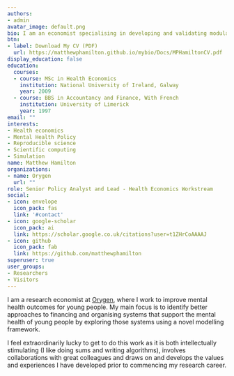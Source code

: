 ```yaml
---
authors:
- admin
avatar_image: default.png
bio: I am an economist specialising in developing and validating modular, replicable and generalisable mental health models.
btn:
- label: Download My CV (PDF)
  url: https://matthewphamilton.github.io/mybio/Docs/MPHamiltonCV.pdf
display_education: false
education:
  courses:
  - course: MSc in Health Economics
    institution: National University of Ireland, Galway
    year: 2009
  - course: BBS in Accountancy and Finance, With French
    institution: University of Limerick
    year: 1997
email: ""
interests:
- Health economics
- Mental Health Policy
- Reproducible science
- Scientific computing
- Simulation
name: Matthew Hamilton
organizations:
- name: Orygen
  url: ""
role: Senior Policy Analyst and Lead - Health Economics Workstream
social:
- icon: envelope
  icon_pack: fas
  link: '#contact'
- icon: google-scholar
  icon_pack: ai
  link: https://scholar.google.co.uk/citations?user=t1ZHrCoAAAAJ
- icon: github
  icon_pack: fab
  link: https://github.com/matthewphamilton
superuser: true
user_groups:
- Researchers
- Visitors
---
```


I am a research economist at [Orygen](https://www.orygen.org.au/), where I work to improve mental health outcomes for young people. My main focus is to identify better approaches to financing and organising systems that support the mental health of young people by exploring those systems using a novel modelling framework. 

I feel extraordinarily lucky to get to do this work as it is both intellectually stimulating (I like doing sums and writing algorithms), involves collaborations with great colleagues and draws on and develops the values and experiences I have developed prior to commencing my research career.

